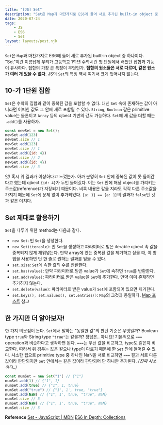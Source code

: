 ```yaml
---
title: "[JS] Set"
description: "Set은 Map과 마찬가지로 ES6에 들어 새로 추가된 built-in object 중 하나이다. Set이란 이름답게 우리가 고등학교 1학년 수학시간 첫 단원에서 배웠던 집합과 기능이 유사하다. 집합의 가장 큰 특징이 무엇인가. 집합의 원소들은 서로 다르며, 같은 원소가 여러 개 있을 수 없다."
date: 2020-07-24
tags: 
    - JS
    - ES6
    - Set
layout: layouts/post.njk
---
```


`Set`은 `Map`과 마찬가지로 ES6에 들어 새로 추가된 built-in object 중 하나이다. "Set"이란 이름답게 우리가 고등학교 1학년 수학시간 첫 단원에서 배웠던 집합과 기능이 유사하다. 집합의 가장 큰 특징이 무엇인가. **집합의 원소들은 서로 다르며, 같은 원소가 여러 개 있을 수 없다.** JS의 `Set`의 특징 역시 여기서 크게 벗어나지 않는다.

## 10-가 1단원 집합
`Set`은 수학의 집합과 같이 중복된 값을 포함할 수 없다. 대신 `Set` 속에 존재하는 값이 아니라면 어떠한 값도 그 안에 새로 포함될 수 있다. `String`, `Boolean` 같은 primitive value는 물론이고 `Array` 등의 ojbect 기반의 값도 가능하다. `Set`에 새 값을 더할 때는 `.add()`를 사용하자.

```js
const newSet = new Set();
newSet.add(123)
newSet.size // 1
newSet.add(123)
newSet.size // 1
newSet.add({id: 4})
newSet.size // 2
newSet.add({id: 4})
newSet.size // 3
```

앗! 혹시 위 결과가 이상하다고 느꼈는가. 아까 분명히 `Set` 안에 중복된 값이 못 들어간다고 했는데 ojbect `{id: 4}`가 두번 들어갔다. 이는 `Set` 안에 해당 object를 가리키는 주소값(reference)가 저장되기 때문이다. 비록 내용은 같을 지라도 각각 다른 주소값을 가지기 때문에 `Set`에 문제 없이 추가되었다. `{a: 1} == {a: 1}`의 결과가 `false`인 것과 같은 이치다.

## Set 제대로 활용하기
`Set`을 다루기 위한 method는 다음과 같다.
- `new Set`: 빈 `Set`을 생성한다.
- `new Set(iterable)`: 빈 `Set`을 생성하고 파라미터로 받은 iterable ojbect 속 값을 중복되지 않게 채워넣는다. 만약 array에 있는 중복된 값을 제거하고 싶을 때, 이 방법을 사용하면 단 한 줄로 원하는 결과를 얻을 수 있다.
- `set.size`: `Set`에 속한 값의 수를 반환한다.
- `set.has(value)`: 만약 파라미터로 받은 value가 `Set`에 속하면 `true`를 반환한다.
- `set.add(value)`: 파라미터로 받은 value을 `Set`에 추가한다. 만약 이미 존재하면 추가하지 않는다.
- `set.delete(value)`: 파라미터로 받은 value가 `Set`에 포함되어 있으면 제거한다.
- `set.keys(), set.values(), set.entries()`: `Map`의 그것과 동일하다. [Map 포스트](https://juhojuho.github.io/posts/js-map/) 참고

## 한 가지만 더 알아보자!
한 가지 의문점이 든다. `Set`에서 말하는 "동일한 값"의 판단 기준은 무엇일까? Boolean type `true`와 String type `"true"`는 같을까? 정답은.. 아니요! 기본적으로 `===` operation과 비슷하다고 생각하면 된다. `===`는 우선 값을 비교하고, type도 같은지 비교한다. 따라서 위 경우는 값은 같으나 type이 다르기 때문에 한 `Set` 안에 들어갈 수 있다. 사소한 팁으로 primitive type 중 하나인 NaN을 서로 비교하면 `===` 결과 서로 다른 값이라 판단되지만 `Set` 안에서는 같은 값이라 판단되어 단 하나만 추가된다. *(진짜 사소하다..)*

```js
const numSet = new Set("1") // {"1"}
numSet.add(1) // {"1", 1}
numSet.add(true) // {"1", 1, true}
numSet.add("true") // {"1", 1', true, "true"}
numSet.add(NaN) // {"1", 1', true, "true", NaN}
numSet.size // 5
numSet.add(NaN) // {"1", 1', true, "true", NaN}
numSet.size // 5
```
  
**Reference**
[Set - JavaScript | MDN](https://developer.mozilla.org/en-US/docs/Web/JavaScript/Reference/Global_Objects/Set)
[ES6 In Depth: Collections](https://hacks.mozilla.org/2015/06/es6-in-depth-collections/)